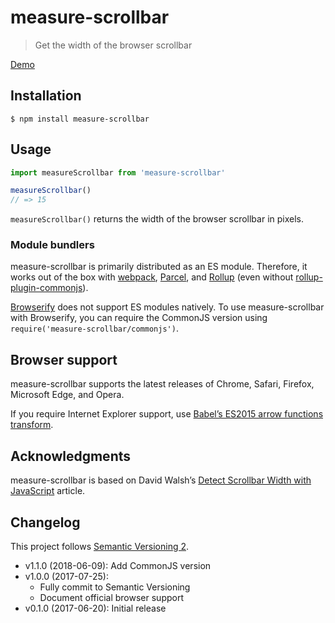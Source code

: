 # measure-scrollbar

> Get the width of the browser scrollbar

[Demo](https://sonicdoe.github.io/measure-scrollbar/)

## Installation

```
$ npm install measure-scrollbar
```

## Usage

```js
import measureScrollbar from 'measure-scrollbar'

measureScrollbar()
// => 15
```

`measureScrollbar()` returns the width of the browser scrollbar in pixels.

### Module bundlers

measure-scrollbar is primarily distributed as an ES module. Therefore, it works out of the box with [webpack](https://webpack.js.org), [Parcel](https://parceljs.org), and [Rollup](https://rollupjs.org) (even without [rollup-plugin-commonjs](https://github.com/rollup/rollup-plugin-commonjs)).

[Browserify](http://browserify.org) does not support ES modules natively. To use measure-scrollbar with Browserify, you can require the CommonJS version using `require('measure-scrollbar/commonjs')`.

## Browser support

measure-scrollbar supports the latest releases of Chrome, Safari, Firefox, Microsoft Edge, and Opera.

If you require Internet Explorer support, use [Babel’s ES2015 arrow functions transform](https://babeljs.io/docs/plugins/transform-es2015-arrow-functions/).

## Acknowledgments

measure-scrollbar is based on David Walsh’s [Detect Scrollbar Width with JavaScript](https://davidwalsh.name/detect-scrollbar-width) article.

## Changelog

This project follows [Semantic Versioning 2](http://semver.org/).

- v1.1.0 (2018-06-09): Add CommonJS version
- v1.0.0 (2017-07-25):
  - Fully commit to Semantic Versioning
  - Document official browser support
- v0.1.0 (2017-06-20): Initial release
